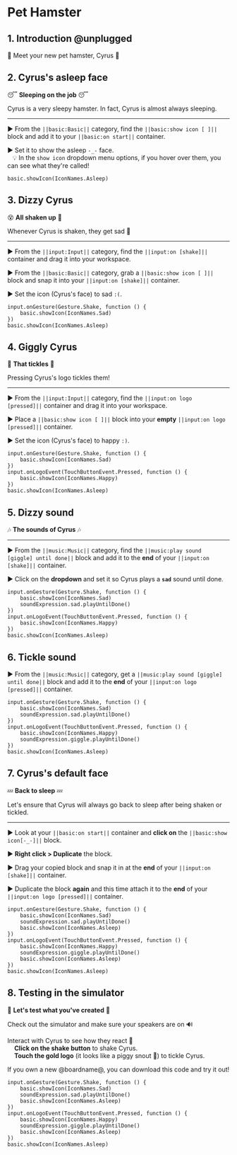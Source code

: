 # Pet Hamster

## 1. Introduction @unplugged

👋 Meet your new pet hamster, Cyrus 🐹

## 2. Cyrus's asleep face

😴 **Sleeping on the job** 😴

Cyrus is a very sleepy hamster. In fact, Cyrus is almost always sleeping.

<hr/>

► From the ``||basic:Basic||`` category, find the ``||basic:show icon [ ]||`` block and add it to your ``||basic:on start||`` container.

► Set it to show the asleep ``-_-`` face.
<br/>
&nbsp;&nbsp; 💡 In the ``show icon`` dropdown menu options, if you hover over them, you can see what they're called!

```blocks
basic.showIcon(IconNames.Asleep)
```

## 3. Dizzy Cyrus

😵 **All shaken up** 💫

Whenever Cyrus is shaken, they get sad 🙁

<hr/>

► From the ``||input:Input||`` category, find the ``||input:on [shake]||`` container and drag it into your workspace.

► From the ``||basic:Basic||`` category, grab a ``||basic:show icon [ ]||`` block and snap it into your ``||input:on [shake]||`` container.

► Set the icon (Cyrus's face) to sad ``:(``.

```blocks
input.onGesture(Gesture.Shake, function () {
    basic.showIcon(IconNames.Sad)
})
basic.showIcon(IconNames.Asleep)
```

## 4. Giggly Cyrus

🤣 **That tickles** 🤣

Pressing Cyrus's logo tickles them!

<hr/>

► From the ``||input:Input||`` category, find the ``||input:on logo [pressed]||`` container and drag it into your workspace.

► Place a ``||basic:show icon [ ]||`` block into your **empty** ``||input:on logo [pressed]||`` container.

► Set the icon (Cyrus's face) to happy ``:)``.

```blocks
input.onGesture(Gesture.Shake, function () {
    basic.showIcon(IconNames.Sad)
})
input.onLogoEvent(TouchButtonEvent.Pressed, function () {
    basic.showIcon(IconNames.Happy)
})
basic.showIcon(IconNames.Asleep)
```

## 5. Dizzy sound

🎶 **The sounds of Cyrus** 🎶

<hr/>

► From the ``||music:Music||`` category, find the ``||music:play sound [giggle] until done||`` block and add it to the **end** of your ``||input:on [shake]||`` container.

► Click on the **dropdown** and set it so Cyrus plays a **``sad``** sound until done.

```blocks
input.onGesture(Gesture.Shake, function () {
    basic.showIcon(IconNames.Sad)
    soundExpression.sad.playUntilDone()
})
input.onLogoEvent(TouchButtonEvent.Pressed, function () {
    basic.showIcon(IconNames.Happy)
})
basic.showIcon(IconNames.Asleep)
```

## 6. Tickle sound

► From the ``||music:Music||`` category, get a ``||music:play sound [giggle] until done||`` block and add it to the **end** of your ``||input:on logo [pressed]||`` container.

```blocks
input.onGesture(Gesture.Shake, function () {
    basic.showIcon(IconNames.Sad)
    soundExpression.sad.playUntilDone()
})
input.onLogoEvent(TouchButtonEvent.Pressed, function () {
    basic.showIcon(IconNames.Happy)
    soundExpression.giggle.playUntilDone()
})
basic.showIcon(IconNames.Asleep)
```

## 7. Cyrus's default face

💤 **Back to sleep** 💤

Let's ensure that Cyrus will always go back to sleep after being shaken or tickled.

<hr/>

► Look at your ``||basic:on start||`` container and **click on** the ``||basic:show icon[-_-]||`` block.

► **Right click > Duplicate** the block.

► Drag your copied block and snap it in at the **end** of your ``||input:on [shake]||`` container.

► Duplicate the block **again** and this time attach it to the **end** of your ``||input:on logo [pressed]||`` container.

```blocks
input.onGesture(Gesture.Shake, function () {
    basic.showIcon(IconNames.Sad)
    soundExpression.sad.playUntilDone()
    basic.showIcon(IconNames.Asleep)
})
input.onLogoEvent(TouchButtonEvent.Pressed, function () {
    basic.showIcon(IconNames.Happy)
    soundExpression.giggle.playUntilDone()
    basic.showIcon(IconNames.Asleep)
})
basic.showIcon(IconNames.Asleep)
```

## 8. Testing in the simulator

🐾 **Let's test what you've created** 🐾

Check out the simulator and make sure your speakers are on 🔊

Interact with Cyrus to see how they react 🐹
<br/>
&nbsp;&nbsp;&nbsp; **Click on the shake button** to shake Cyrus.
<br/>
&nbsp;&nbsp;&nbsp; **Touch the gold logo** (it looks like a piggy snout 🐽) to tickle Cyrus.

If you own a new @boardname@, you can download this code and try it out!

```blocks
input.onGesture(Gesture.Shake, function () {
    basic.showIcon(IconNames.Sad)
    soundExpression.sad.playUntilDone()
    basic.showIcon(IconNames.Asleep)
})
input.onLogoEvent(TouchButtonEvent.Pressed, function () {
    basic.showIcon(IconNames.Happy)
    soundExpression.giggle.playUntilDone()
    basic.showIcon(IconNames.Asleep)
})
basic.showIcon(IconNames.Asleep)
```